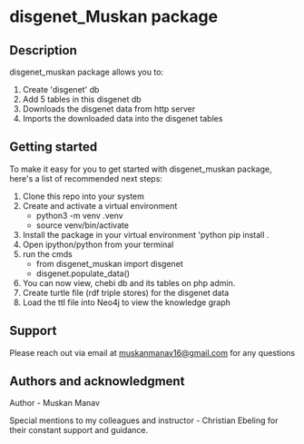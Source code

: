 # disgenet_Muskan package

## Description
disgenet_muskan package allows you to:

1. Create 'disgenet' db 
2. Add 5 tables in this disgenet db 
3. Downloads the disgenet data from http server
4. Imports the downloaded data into the disgenet tables


## Getting started

To make it easy for you to get started with disgenet_muskan package,  here's a list of recommended next steps:

1. Clone this repo into your system 
2. Create and activate a virtual environment
   - python3 -m venv .venv
   - source venv/bin/activate
3. Install the package in your virtual environment
   'python
     pip install . 
4. Open ipython/python from your terminal
5. run the cmds
     - from disgenet_muskan import disgenet
     - disgenet.populate_data()
6. You can now view, chebi db and its tables on php admin.
7. Create turtle file (rdf triple stores) for the disgenet data
8. Load the ttl file into Neo4j to view the knowledge graph


## Support
Please reach out via email at muskanmanav16@gmail.com for any questions


## Authors and acknowledgment
Author - Muskan Manav

Special mentions to my colleagues and instructor - Christian Ebeling for their constant support and guidance.